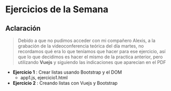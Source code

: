 # Ejercicios de la Semana

## Aclaración
> Debido a que no pudimos acceder con mi compañero Alexis, a la grabación de la videoconferencia teórica del día martes, no recordamos qué era lo que teníamos que hacer para ese ejercicio, así que lo que decidimos es hacer el mismo de la practica anterior, pero utilizando **Vuejs** y siguiendo las indicaciones que aparecian en el PDF


- **Ejercicio 1** : Crear listas usando Bootstrap y el DOM
  - app1.js, ejercicio1.html
- **Ejercicio 2** : Creando listas con Vuejs y Bootstrap



